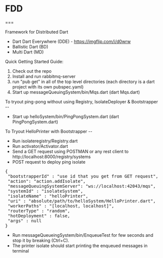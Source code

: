 # FDD
===

Framework for Distributed Dart

 - Dart Dart Everywhere (DDE) - https://imgflip.com/i/d0wrw
 - Ballistic Dart (BD)
 - Multi Dart (MD)

Quick Getting Started Guide:

 1. Check out the repo
 2. Install and run rabbitmq-server
 3. run "pub get" in all of the top level directories (each directory is a dart project with its own pubspec.yaml)
 4. Start up messageQueuingSystem/bin/Mqs.dart (dart Mqs.dart)

To tryout ping-pong without using Registry, IsolateDeployer & Bootstrapper --
 * Start up helloSystem/bin/PingPongSystem.dart (dart PingPongSystem.dart)

To Tryout HelloPrinter with Bootstrapper --
* Run isolateregistry/Registry.dart
* Run activator/Activator.dart
* Send a GET request using POSTMAN or any rest client to http://localhost:8000/registry/systems
* POST request to deploy ping isolate

<pre>
{
 "bootstrapperId" : "use id that you get from GET request",
 "action": "action.addIsolate",
 "messageQueuingSystemServer": "ws://localhost:42043/mqs",
 "systemId" : "isolateSystem",
 "isolateName" : "helloPrinter",
 "uri" : "absolute/path/to/helloSystem/HelloPrinter.dart",
 "workerPaths" : "[localhost, localhost]",
 "routerType" : "random",
 "hotDeployment" : false,
 "args" : null
}
</pre>

* Run messageQueueingSystem/bin/EnqueueTest for few seconds and stop it by breaking (Ctrl+C).
* The printer isolate should start printing the enqueued messages in terminal
